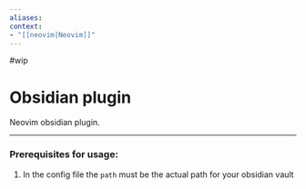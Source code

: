 ```yaml
---
aliases:
context:
- "[[neovim|Neovim]]"
---
```


#wip

# Obsidian plugin

Neovim obsidian plugin.

---
### Prerequisites for usage:
1. In the config file the `path` must be the actual path for your obsidian vault
